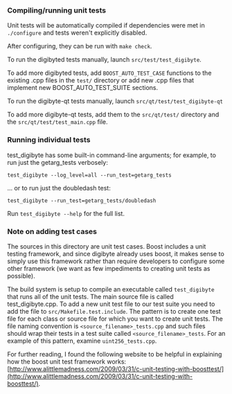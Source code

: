 ### Compiling/running unit tests

Unit tests will be automatically compiled if dependencies were met in `./configure`
and tests weren't explicitly disabled.

After configuring, they can be run with `make check`.

To run the digibyted tests manually, launch `src/test/test_digibyte`.

To add more digibyted tests, add `BOOST_AUTO_TEST_CASE` functions to the existing
.cpp files in the `test/` directory or add new .cpp files that
implement new BOOST_AUTO_TEST_SUITE sections.

To run the digibyte-qt tests manually, launch `src/qt/test/test_digibyte-qt`

To add more digibyte-qt tests, add them to the `src/qt/test/` directory and
the `src/qt/test/test_main.cpp` file.

### Running individual tests

test_digibyte has some built-in command-line arguments; for
example, to run just the getarg_tests verbosely:

    test_digibyte --log_level=all --run_test=getarg_tests

... or to run just the doubledash test:

    test_digibyte --run_test=getarg_tests/doubledash

Run `test_digibyte --help` for the full list.

### Note on adding test cases

The sources in this directory are unit test cases.  Boost includes a
unit testing framework, and since digibyte already uses boost, it makes
sense to simply use this framework rather than require developers to
configure some other framework (we want as few impediments to creating
unit tests as possible).

The build system is setup to compile an executable called `test_digibyte`
that runs all of the unit tests.  The main source file is called
test_digibyte.cpp. To add a new unit test file to our test suite you need 
to add the file to `src/Makefile.test.include`. The pattern is to create 
one test file for each class or source file for which you want to create 
unit tests.  The file naming convention is `<source_filename>_tests.cpp` 
and such files should wrap their tests in a test suite 
called `<source_filename>_tests`. For an example of this pattern, 
examine `uint256_tests.cpp`.

For further reading, I found the following website to be helpful in
explaining how the boost unit test framework works:
[http://www.alittlemadness.com/2009/03/31/c-unit-testing-with-boosttest/](http://www.alittlemadness.com/2009/03/31/c-unit-testing-with-boosttest/).
